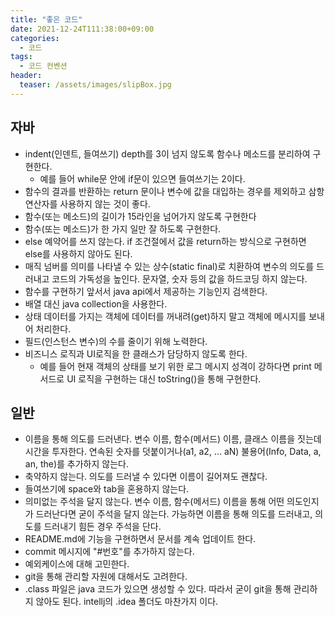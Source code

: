 ```yaml
---
title: "좋은 코드"
date: 2021-12-24T111:38:00+09:00
categories:
  - 코드
tags:
  - 코드 컨벤션
header:
  teaser: /assets/images/slipBox.jpg
---
```


## 자바

- indent(인덴트, 들여쓰기) depth를 3이 넘지 않도록 함수나 메소드를 분리하여 구현한다.
  - 예를 들어 while문 안에 if문이 있으면 들여쓰기는 2이다.
- 함수의 결과를 반환하는 return 문이나 변수에 값을 대입하는 경우를 제외하고 삼항 연산자를 사용하지 않는 것이 좋다.
- 함수(또는 메소드)의 길이가 15라인을 넘어가지 않도록 구현한다
- 함수(또는 메소드)가 한 가지 일만 잘 하도록 구현한다.
- else 예약어를 쓰지 않는다. if 조건절에서 값을 return하는 방식으로 구현하면 else를 사용하지 않아도 된다.
- 매직 넘버를 의미를 나타낼 수 있는 상수(static final)로 치환하여 변수의 의도를 드러내고 코드의 가독성을 높인다. 문자열, 숫자 등의 값을 하드코딩 하지 않는다.
- 함수를 구현하기 앞서서 java api에서 제공하는 기능인지 검색한다.
- 배열 대신 java collection을 사용한다.
- 상태 데이터를 가지는 객체에 데이터를 꺼내려(get)하지 말고 객체에 메시지를 보내어 처리한다.
- 필드(인스턴스 변수)의 수를 줄이기 위해 노력한다.
- 비즈니스 로직과 UI로직을 한 클래스가 담당하지 않도록 한다.
  - 예를 들어 현재 객체의 상태를 보기 위한 로그 메시지 성격이 강하다면 print 메서드로 UI 로직을 구현하는 대신 toString()을 통해 구현한다.

## 일반

- 이름을 통해 의도를 드러낸다. 변수 이름, 함수(메서드) 이름, 클래스 이름을 짓는데 시간을 투자한다. 연속된 숫자를 덧붙이거나(a1, a2, ... aN) 불용어(Info, Data, a, an, the)를 추가하지 않는다.
- 축약하지 않는다. 의도를 드러낼 수 있다면 이름이 길어져도 괜찮다.
- 들여쓰기에 space와 tab을 혼용하지 않는다.
- 의미없는 주석을 달지 않는다. 변수 이름, 함수(메서드) 이름을 통해 어떤 의도인지가 드러난다면 굳이 주석을 달지 않는다. 가능하면 이름을 통해 의도를 드러내고, 의도를 드러내기 힘든 경우 주석을 단다.
- README.md에 기능을 구현하면서 문서를 계속 업데이트 한다.
- commit 메시지에 "#번호"를 추가하지 않는다.
- 예외케이스에 대해 고민한다.
- git을 통해 관리할 자원에 대해서도 고려한다.
- .class 파일은 java 코드가 있으면 생성할 수 있다. 따라서 굳이 git을 통해 관리하지 않아도 된다. intellj의 .idea 폴더도 마찬가지 이다.
